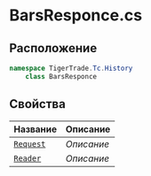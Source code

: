 
# BarsResponce.cs
## Расположение
```csharp
namespace TigerTrade.Tc.History  
    class BarsResponce
```

## Свойства
| Название | Описание |
| --- | --- |
| [`Request`](./svoistva/Request.md) | *Описание* |
| [`Reader`](./svoistva/Reader.md) | *Описание* |
